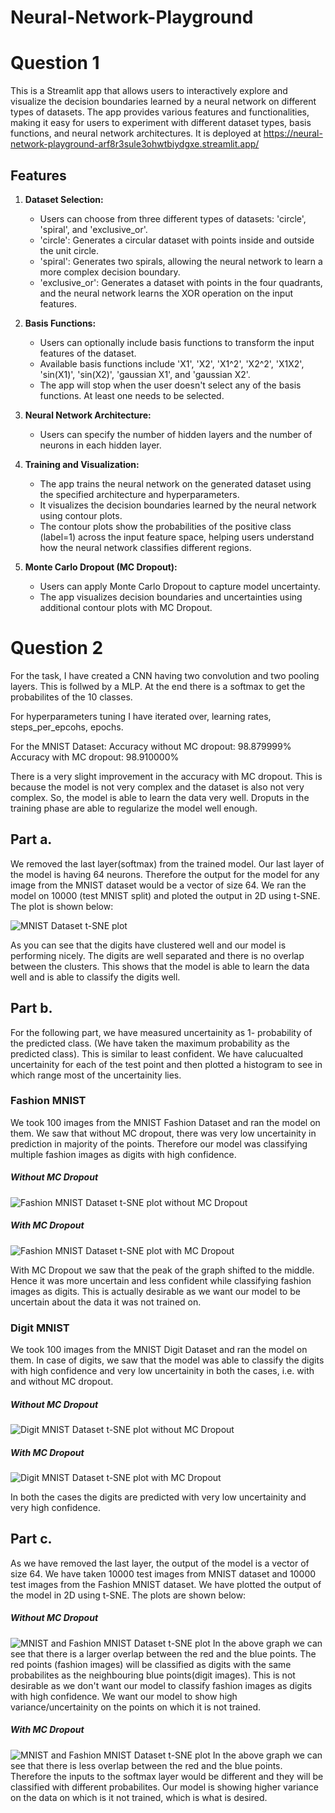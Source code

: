 # Neural-Network-Playground

# Question 1
This is a Streamlit app that allows users to interactively explore and visualize the decision boundaries learned by a neural network on different types of datasets. The app provides various features and functionalities, making it easy for users to experiment with different dataset types, basis functions, and neural network architectures. It is deployed at https://neural-network-playground-arf8r3sule3ohwtbiydgxe.streamlit.app/

## Features

1. **Dataset Selection:**
   - Users can choose from three different types of datasets: 'circle', 'spiral', and 'exclusive_or'.
   - 'circle': Generates a circular dataset with points inside and outside the unit circle.
   - 'spiral': Generates two spirals, allowing the neural network to learn a more complex decision boundary.
   - 'exclusive_or': Generates a dataset with points in the four quadrants, and the neural network learns the XOR operation on the input features.

3. **Basis Functions:**
   - Users can optionally include basis functions to transform the input features of the dataset.
   - Available basis functions include 'X1', 'X2', 'X1^2', 'X2^2', 'X1X2', 'sin(X1)', 'sin(X2)', 'gaussian X1', and 'gaussian X2'.
   - The app will stop when the user doesn't select any of the basis functions. At least one needs to be selected.

4. **Neural Network Architecture:**
   - Users can specify the number of hidden layers and the number of neurons in each hidden layer.

5. **Training and Visualization:**
   - The app trains the neural network on the generated dataset using the specified architecture and hyperparameters.
   - It visualizes the decision boundaries learned by the neural network using contour plots.
   - The contour plots show the probabilities of the positive class (label=1) across the input feature space, helping users understand how the neural network classifies different regions.

6. **Monte Carlo Dropout (MC Dropout):**
   - Users can apply Monte Carlo Dropout to capture model uncertainty.
   - The app visualizes decision boundaries and uncertainties using additional contour plots with MC Dropout.

# Question 2
For the task, I have created a CNN having two convolution and two pooling layers. This is follwed by a MLP. At the end there is a softmax to get the probabilites of the 10 classes.

For hyperparameters tuning I have iterated over, learning rates, steps_per_epcohs, epochs.

For the MNIST Dataset:
Accuracy without MC dropout: 98.879999%
Accuracy with MC dropout: 98.910000%

There is a very slight improvement in the accuracy with MC dropout. This is because the model is not very complex and the dataset is also not very complex. So, the model is able to learn the data very well. Droputs in the training phase are able to regularize the model well enough.

## Part a.

We removed the last layer(softmax) from the trained model. Our last layer of the model is having 64 neurons. Therefore the output for the model for any image from the MNIST dataset would be a vector of size 64. We ran the model on 10000 (test MNIST split) and ploted the output in 2D using t-SNE. The plot is shown below:

![MNIST Dataset t-SNE plot](graphs/TSNE_MNSIT.png)


As you can see that the digits have clustered well and our model is performing nicely. The digits are well separated and there is no overlap between the clusters. This shows that the model is able to learn the data well and is able to classify the digits well.


## Part b.
For the following part, we have measured uncertainity as 1- probability of the predicted class. (We have taken the maximum probability as the predicted class). This is similar to least confident. We have calucualted uncertainity for each of the test point and then plotted a histogram to see in which range most of the uncertainity lies. 

### Fashion MNIST
We took 100 images from the  MNIST Fashion Dataset and ran the model on them. We saw that without MC dropout, there was very low uncertainity in prediction in majority of the points. Therefore our model was classifying multiple fashion images as digits with high confidence.
##### Without MC Dropout
![Fashion MNIST Dataset t-SNE plot without MC Dropout](graphs/fashion.png)

##### With MC Dropout
![Fashion MNIST Dataset t-SNE plot with MC Dropout](graphs/fashion_mc.png)

With MC Dropout we saw that the peak of the graph shifted to the middle. Hence it was more uncertain and less confident while classifying fashion images as digits. This is actually desirable as we want our model to be uncertain about the data it was not trained on.

### Digit MNIST
We took 100 images from the  MNIST Digit Dataset and ran the model on them. In case of digits, we saw that the model was able to classify the digits with high confidence and very low uncertainity in both the cases, i.e. with and without MC dropout.
##### Without MC Dropout
![Digit MNIST Dataset t-SNE plot without MC Dropout](graphs/digit.png)

##### With MC Dropout
![Digit MNIST Dataset t-SNE plot with MC Dropout](graphs/digit_mc.png)

In both the cases the digits are predicted with very low uncertainity and very high confidence.

## Part c.
As we have removed the last layer, the output of the model is a vector of size 64. We have taken 10000 test images from MNIST dataset and 10000 test images from the Fashion MNIST dataset. We have plotted the output of the model in 2D using t-SNE. The plots are shown below:

##### Without MC Dropout
![MNIST and Fashion MNIST Dataset t-SNE plot](graphs/TSNE_without_MC.png)
In the above graph we can see that there is a larger overlap between the red and the blue points. The red points (fashion images) will be classified as digits with the same probabilites as the neighbouring blue points(digit images). This is not desirable as we don't want our model to classify fashion images as digits with high confidence. We want our model to show high variance/uncertainity on the points on which it is not trained.

##### With MC Dropout
![MNIST and Fashion MNIST Dataset t-SNE plot](graphs/TSNE_with_MC.png)
In the above graph we can see that there is less overlap between the red and the blue points. Therefore the inputs to the softmax layer would be different and they will be classified with different probabilites. Our model is showing higher variance on the data on which is it not trained, which is what is desired.

